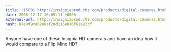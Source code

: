 ```yaml
---
title: "(500) http://insigniaproducts.com/products/digital-cameras.html"
date: 2008-12-17 16:09:11 +0000
external-url: http://insigniaproducts.com/products/digital-cameras.html
hash: 87e8f9ca62e8af20d216a016f61a93cf
---
```


Anyone have one of these Insignia HD camera's  and have an idea how it would compare to a Flip Mino HD?
